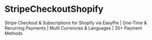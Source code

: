# StripeCheckoutShopify
Stripe Checkout &amp; Subscriptions for Shopify via EasyPie | One-Time &amp; Recurring Payments | Multi Currencies &amp; Languages | 35+ Payment Methods
